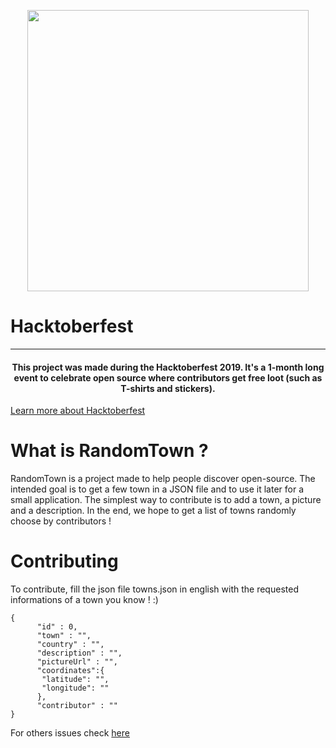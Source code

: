 <p align="center"><img width="450"src="https://user-images.githubusercontent.com/18222418/66597226-d0aefd80-eb9e-11e9-9ce4-9750c5c8f86d.png"></a></p>

# Hacktoberfest

----------

<h4 align="center"> This project was made during the Hacktoberfest 2019. It's a 1-month long event to celebrate open source where contributors get free loot (such as T-shirts and stickers).</h4>

[Learn more about Hacktoberfest](https://hacktoberfest.digitalocean.com) 


# What is RandomTown ?

RandomTown is a project made to help people discover open-source.
The intended goal is to get a few town in a JSON file and to use it later for a small application.
The simplest way to contribute is to add a town, a picture and a description.
In the end, we hope to get a list of towns randomly choose by contributors !

# Contributing

To contribute, fill the json file towns.json in english with the requested informations of a town you know ! :)

```
{
      "id" : 0,
      "town" : "",
      "country" : "",
      "description" : "",
      "pictureUrl" : "",
      "coordinates":{
       "latitude": "", 
       "longitude": ""
      },
      "contributor" : ""
}
```

For others issues check [here](https://github.com/Kryze/RandomTown/issues)
